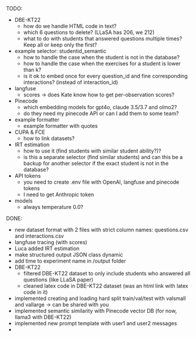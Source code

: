 

TODO:
- DBE-KT22
    - how do we handle HTML code in text?
    - which 6 questions to delete? (LLaSA has 206, we 212)
    - what to do with students that answered questions multiple times? Keep all or keep only the first?
- example selector: studentid_semantic
    - how to handle the case when the student is not in the database?
    - how to handle the case when the exercises for a student is lower than k?
    - is it ok to embed once for every question_id and fine corresponding interactions? (instead of interaction_id)
- langfuse
    - scores -> does Kate know how to get per-observation scores?
- Pinecode
    - which embedding models for gpt4o, claude 3.5/3.7 and olmo2?
    - do they need my pinecode API or can I add them to some team?
- example formatter
    - example formatter with quotes
- CUPA & FCE
    - how to link datasets?
- IRT estimation
    - how to use it (find students with similar student ability?)?
    - is this a separate selector (find similar students) and can this be a backup for another selector if the exact student is not in the database?
- API tokens
    - you need to create .env file with OpenAI, langfuse and pinecode tokens
    - I need to get Anthropic token
- models
    - always temperature 0.0?



DONE:
- new dataset format with 2 files with strict column names: questions.csv and interactions.csv
- langfuse tracing (with scores)
- Luca added IRT estimation
- make structured output JSON class dynamic
- add time to experiment name in /output folder
- DBE-KT22
    - filtered DBE-KT22 dataset to only include students who answered all questions (like LLaSA paper)
    - cleaned latex code in DBE-KT22 dataset (was an html link with latex code in it)
- implemented creating and loading hard split train/val/test with valsmall and vallarge -> can be shared with you
- implemented semantic similarity with Pinecode vector DB (for now, llama3 with DBE-KT22)
- implemented new prompt template with user1 and user2 messages
- 
